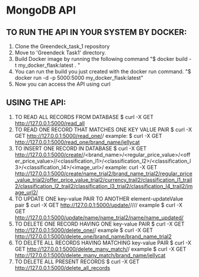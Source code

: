 # MongoDB API
## TO RUN THE API IN YOUR SYSTEM BY DOCKER:
 1. Clone the Greendeck_task_1 repository
 2. Move to 'Greendeck Task1' directory.
 3. Build Docker image by running the following command "$ docker build -t my_docker_flask:latest . "
 4. You can run the build you just created with the docker run command. "$ docker run -d -p 5000:5000 my_docker_flask:latest"
 5. Now you can access the API using curl
## USING THE API:
  1. TO READ ALL RECORDS FROM DATABASE  $ curl -X GET http://127.0.0.1:5000/read_all 
  2. TO READ ONE RECORD THAT MATCHES ONE KEY VALUE PAIR  $ curl -X GET http://127.0.0.1:5000/read_one/<argument>/<value> 
     example: $ curl -X GET http://127.0.0.1:5000/read_one/brand_name/jellycat
  3. TO INSERT ONE RECORD IN DATABASE  $ curl -X GET         http://127.0.0.1:5000/create/<name>/<brand_name>/<regular_price_value>/<offer_price_value>/<currency>/<classification_l1>/<classification_l2>/<classification_l3>/<classification_l4>/<image_url>/
     example: curl -X GET http://127.0.0.1:5000/create/name_trial2/brand_name_trial2/regular_price_value_trial2/offer_price_value_trial2/currency_trail2/classification_l1_trail2/classification_l2_trail2/classification_l3_trial2/classification_l4_trail2/image_url2/ 
  4. TO UPDATE ONE key-value PAIR TO ANOTHER element-updateValue pair $ curl -X GET http://127.0.0.1:5000/update/<key>/<value>/<element>/<updateValue>/ 
     example $ curl -X GET http://127.0.0.1:5000/update/name/name_trial2/name/name_updated/
  5. TO DELETE ONE RECORD HAVING ONE key-value PAIR $ curl -X GET http://127.0.0.1:5000/delete_one/<key>/<value>
     example $ curl -X GET http://127.0.0.1:5000/delete_one/brand_name/brand_name_trial2
 6. TO DELETE ALL RECORDS HAVING MATCHING key-value PAIR $ curl -X GET http://127.0.0.1:5000/delete_many_match/<key>/<value> 
     example $ curl -X GET http://127.0.0.1:5000/delete_many_match/brand_name/jellycat
 7. TO DELETE ALL PRESENT RECORDS  $ curl -X GET http://127.0.0.1:5000/delete_all_records

